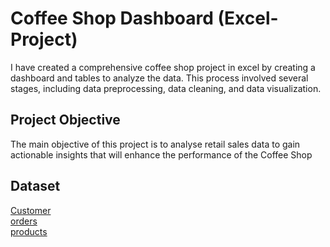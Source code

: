 # Coffee Shop Dashboard (Excel-Project)
I have created a comprehensive coffee shop project in excel by creating a dashboard and tables to analyze the data. This process involved several stages, including data preprocessing, data cleaning, and data visualization.
## Project Objective
The main objective of this project is to analyse retail sales data to gain actionable insights that will enhance the performance of the Coffee Shop
## Dataset
<a href="https://github.com/AmanFarooqui/Data-Excel-Project/blob/main/customers.csv">Customer </a> <br>
<a href="https://github.com/AmanFarooqui/Data-Excel-Project/blob/main/orders.csv">orders </a> <br>
<a href="https://github.com/AmanFarooqui/Data-Excel-Project/blob/main/products.csv">products </a>
